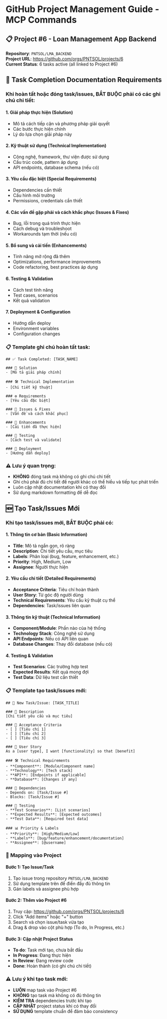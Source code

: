 # GitHub Project Management Guide - MCP Commands

## 📋 Project #6 - Loan Management App Backend

**Repository**: `PNTSOL/LMA_BACKEND`  
**Project URL**: https://github.com/orgs/PNTSOL/projects/6  
**Current Status**: 6 tasks active (all linked to Project #6)

## 📝 Task Completion Documentation Requirements

### Khi hoàn tất hoặc đóng task/issues, BẮT BUỘC phải có các ghi chú chi tiết:

#### 1. **Giải pháp thực hiện (Solution)**
- Mô tả cách tiếp cận và phương pháp giải quyết
- Các bước thực hiện chính
- Lý do lựa chọn giải pháp này

#### 2. **Kỹ thuật sử dụng (Technical Implementation)**
- Công nghệ, framework, thư viện được sử dụng
- Cấu trúc code, pattern áp dụng
- API endpoints, database schema (nếu có)

#### 3. **Yêu cầu đặc biệt (Special Requirements)**
- Dependencies cần thiết
- Cấu hình môi trường
- Permissions, credentials cần thiết

#### 4. **Các vấn đề gặp phải và cách khắc phục (Issues & Fixes)**
- Bug, lỗi trong quá trình thực hiện
- Cách debug và troubleshoot
- Workarounds tạm thời (nếu có)

#### 5. **Bổ sung và cải tiến (Enhancements)**
- Tính năng mở rộng đã thêm
- Optimizations, performance improvements
- Code refactoring, best practices áp dụng

#### 6. **Testing & Validation**
- Cách test tính năng
- Test cases, scenarios
- Kết quả validation

#### 7. **Deployment & Configuration**
- Hướng dẫn deploy
- Environment variables
- Configuration changes

### 📋 Template ghi chú hoàn tất task:

```
## ✅ Task Completed: [TASK_NAME]

### 🔧 Solution
- [Mô tả giải pháp chính]

### 🛠️ Technical Implementation
- [Chi tiết kỹ thuật]

### ⚙️ Requirements
- [Yêu cầu đặc biệt]

### 🐛 Issues & Fixes
- [Vấn đề và cách khắc phục]

### 🚀 Enhancements
- [Cải tiến đã thực hiện]

### 🧪 Testing
- [Cách test và validate]

### 🚀 Deployment
- [Hướng dẫn deploy]
```

### ⚠️ Lưu ý quan trọng:
- **KHÔNG** đóng task mà không có ghi chú chi tiết
- Ghi chú phải đủ chi tiết để người khác có thể hiểu và tiếp tục phát triển
- Luôn cập nhật documentation khi có thay đổi
- Sử dụng markdown formatting để dễ đọc

## 🆕 Tạo Task/Issues Mới

### Khi tạo task/issues mới, BẮT BUỘC phải có:

#### 1. **Thông tin cơ bản (Basic Information)**
- **Title**: Mô tả ngắn gọn, rõ ràng
- **Description**: Chi tiết yêu cầu, mục tiêu
- **Labels**: Phân loại (bug, feature, enhancement, etc.)
- **Priority**: High, Medium, Low
- **Assignee**: Người thực hiện

#### 2. **Yêu cầu chi tiết (Detailed Requirements)**
- **Acceptance Criteria**: Tiêu chí hoàn thành
- **User Story**: Từ góc độ người dùng
- **Technical Requirements**: Yêu cầu kỹ thuật cụ thể
- **Dependencies**: Task/issues liên quan

#### 3. **Thông tin kỹ thuật (Technical Information)**
- **Component/Module**: Phần nào của hệ thống
- **Technology Stack**: Công nghệ sử dụng
- **API Endpoints**: Nếu có API liên quan
- **Database Changes**: Thay đổi database (nếu có)

#### 4. **Testing & Validation**
- **Test Scenarios**: Các trường hợp test
- **Expected Results**: Kết quả mong đợi
- **Test Data**: Dữ liệu test cần thiết

### 📋 Template tạo task/issues mới:

```
## 🎯 New Task/Issue: [TASK_TITLE]

### 📝 Description
[Chi tiết yêu cầu và mục tiêu]

### 🎯 Acceptance Criteria
- [ ] [Tiêu chí 1]
- [ ] [Tiêu chí 2]
- [ ] [Tiêu chí 3]

### 📖 User Story
As a [user type], I want [functionality] so that [benefit]

### 🛠️ Technical Requirements
- **Component**: [Module/Component name]
- **Technology**: [Tech stack]
- **API**: [Endpoints if applicable]
- **Database**: [Changes if any]

### 🔗 Dependencies
- Depends on: [Task/Issue #]
- Blocks: [Task/Issue #]

### 🧪 Testing
- **Test Scenarios**: [List scenarios]
- **Expected Results**: [Expected outcomes]
- **Test Data**: [Required test data]

### 📊 Priority & Labels
- **Priority**: [High/Medium/Low]
- **Labels**: [bug/feature/enhancement/documentation]
- **Assignee**: [@username]
```

### 🔗 **Mapping vào Project**

#### Bước 1: Tạo Issue/Task
1. Tạo issue trong repository `PNTSOL/LMA_BACKEND`
2. Sử dụng template trên để điền đầy đủ thông tin
3. Gán labels và assignee phù hợp

#### Bước 2: Thêm vào Project #6
1. Truy cập: https://github.com/orgs/PNTSOL/projects/6
2. Click "Add items" hoặc "+" button
3. Search và chọn issue/task vừa tạo
4. Drag & drop vào cột phù hợp (To do, In Progress, etc.)

#### Bước 3: Cập nhật Project Status
- **To do**: Task mới tạo, chưa bắt đầu
- **In Progress**: Đang thực hiện
- **In Review**: Đang review code
- **Done**: Hoàn thành (có ghi chú chi tiết)

### ⚠️ Lưu ý khi tạo task mới:
- **LUÔN** map task vào Project #6
- **KHÔNG** tạo task mà không có đủ thông tin
- **KIỂM TRA** dependencies trước khi tạo
- **CẬP NHẬT** project status khi có thay đổi
- **SỬ DỤNG** template chuẩn để đảm bảo consistency

